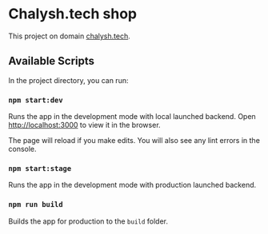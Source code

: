 # Chalysh.tech shop

This project on domain [chalysh.tech](https://chalysh.tech).

## Available Scripts

In the project directory, you can run:

### `npm start:dev`

Runs the app in the development mode with local launched backend.
Open [http://localhost:3000](http://localhost:3000) to view it in the browser.

The page will reload if you make edits.
You will also see any lint errors in the console.

### `npm start:stage`
Runs the app in the development mode with production launched backend.


### `npm run build`

Builds the app for production to the `build` folder.